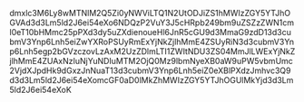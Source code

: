 dmxlc3M6Ly8wMTNlM2Q5Zi0yNWViLTQ1N2UtODJiZS1hMWIzZGY5YTJhOGVAd3d3Lm5ld2J6ei54eXo6NDQzP2VuY3J5cHRpb249bm9uZSZzZWN1cml0eT10bHMmc25pPXd3dy5uZXdienoueHl6JnR5cGU9d3MmaG9zdD13d3cubmV3Ynp6Lnh5eiZwYXRoPSUyRmExYjNkZjlhMmE4ZSUyRiN3d3cubmV3Ynp6Lnh5egp2bGVzczovLzAxM2UzZDlmLTI1ZWItNDU3ZS04MmJlLWExYjNkZjlhMmE4ZUAxNzIuNjYuNDIuMTM2OjQ0Mz9lbmNyeXB0aW9uPW5vbmUmc2VjdXJpdHk9dGxzJnNuaT13d3cubmV3Ynp6Lnh5eiZ0eXBlPXdzJmhvc3Q9d3d3Lm5ld2J6ei54eXomcGF0aD0lMkZhMWIzZGY5YTJhOGUlMkYjd3d3Lm5ld2J6ei54eXoK
